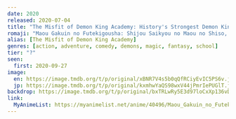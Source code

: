 ```yaml
---
date: 2020
released: 2020-07-04
title: "The Misfit of Demon King Academy: History's Strongest Demon King Reincarnates and Goes to School with His Descendants"
romaji: "Maou Gakuin no Futekigousha: Shijou Saikyou no Maou no Shiso, Tensei shite Shison-tachi no Gakkou e"
alias: [The Misfit of Demon King Academy]
genres: [action, adventure, comedy, demons, magic, fantasy, school]
tier: "?"
seen:
  first: 2020-09-27
image:
  en: https://image.tmdb.org/t/p/original/xBNR7V4s5b0qQfRCiyEvIC5PS6v.jpg
  jp: https://image.tmdb.org/t/p/original/kxmhwYaQS98wxV44jPmrIePUGlT.jpg
backdrop: https://image.tmdb.org/t/p/original/bxTRLwRy5E3d97loCxXp136vDDu.jpg
link:
  MyAnimeList: https://myanimelist.net/anime/40496/Maou_Gakuin_no_Futekigousha__Shijou_Saikyou_no_Maou_no_Shiso_Tensei_shite_Shison-tachi_no_Gakkou_e
---
```

